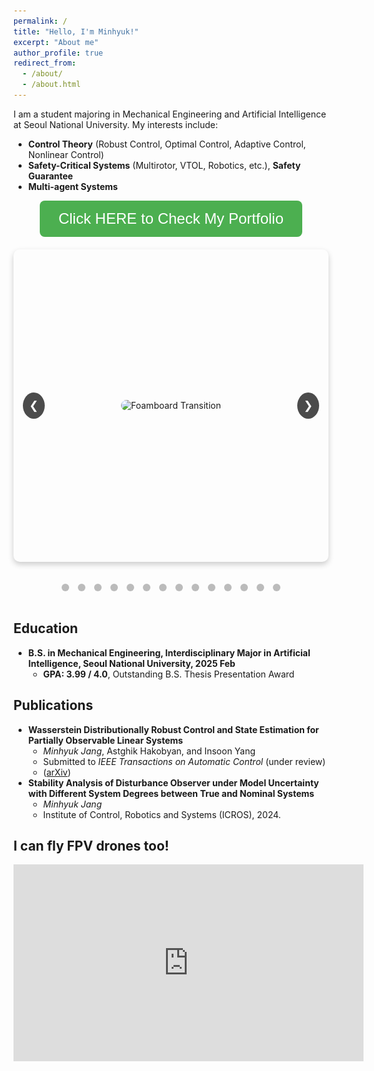 ```yaml
---
permalink: /
title: "Hello, I'm Minhyuk!"
excerpt: "About me"
author_profile: true
redirect_from: 
  - /about/
  - /about.html
---
```


I am a student majoring in Mechanical Engineering and Artificial Intelligence at Seoul National University. My interests include:

- **Control Theory** (Robust Control, Optimal Control, Adaptive Control, Nonlinear Control)
- **Safety-Critical Systems** (Multirotor, VTOL, Robotics, etc.), **Safety Guarantee**
- **Multi-agent Systems**


<div align="center">
  <a href="https://jangminhyuk.github.io/portfolio/" target="_blank" style="text-decoration: none;">
    <button style="background-color: #4CAF50; color: white; padding: 15px 30px; font-size: 24px; border: none; border-radius: 8px; cursor: pointer;">
      Click HERE to Check My Portfolio
    </button>
  </a>
</div>

<div class="carousel">
  <div class="carousel-images">
    <div class="carousel-item">
      <img src="/images/portfolio_img/Foamboard_transition.gif" alt="Foamboard Transition">
    </div>
    <div class="carousel-item">
      <img src="/images/portfolio_img/VTOL2_SNU_photo.jpg" alt="VTOL SNU">
    </div>
    <div class="carousel-item">
      <img src="/images/portfolio_img/awesome_takeoff.gif" alt="Awesome Takeoff">
    </div>
    <div class="carousel-item">
      <img src="/images/portfolio_img/cart_system.jpg" alt="Cart System">
    </div>
    <div class="carousel-item">
      <img src="/images/portfolio_img/awesome_transition.gif" alt="Awesome Transition">
    </div>
    <div class="carousel-item">
      <img src="/images/portfolio_img/0.005_MPPI_MJPC.gif" alt="MPPI MJPC">
    </div>
    <div class="carousel-item">
      <img src="/images/portfolio_img/landinggearexpanding.gif" alt="Landing Gear Expanding">
    </div>
    <div class="carousel-item">
      <img src="/images/portfolio_img/BNB3403_0627.jpg" alt="BNB3403">
    </div>
    <div class="carousel-item">
      <img src="/images/portfolio_img/drone_outdoor.jpg" alt="Drone Outdoor">
    </div>
    <div class="carousel-item">
      <img src="/images/portfolio_img/nearthlab.jpg" alt="Nearth Lab">
    </div>
    <div class="carousel-item">
      <img src="/images/portfolio_img/preflight.jpg" alt="Preflight">
    </div>
    <div class="carousel-item">
      <img src="/images/portfolio_img/WDRCE_qq.jpg" alt="WDRCE">
    </div>
    <div class="carousel-item">
      <img src="/images/portfolio_img/drone_seminar_3.jpg" alt="Drone Seminar">
    </div>
    <div class="carousel-item">
      <img src="/images/portfolio_img/tau_0.001_ani.gif" alt="Tau Animation">
    </div>
  </div>
  <button class="carousel-button left">&#10094;</button>
  <button class="carousel-button right">&#10095;</button>
</div>
<div class="carousel-dots">
  <span class="dot" onclick="moveToSlide(0)"></span>
  <span class="dot" onclick="moveToSlide(1)"></span>
  <span class="dot" onclick="moveToSlide(2)"></span>
  <span class="dot" onclick="moveToSlide(3)"></span>
  <span class="dot" onclick="moveToSlide(4)"></span>
  <span class="dot" onclick="moveToSlide(5)"></span>
  <span class="dot" onclick="moveToSlide(6)"></span>
  <span class="dot" onclick="moveToSlide(7)"></span>
  <span class="dot" onclick="moveToSlide(8)"></span>
  <span class="dot" onclick="moveToSlide(9)"></span>
  <span class="dot" onclick="moveToSlide(10)"></span>
  <span class="dot" onclick="moveToSlide(11)"></span>
  <span class="dot" onclick="moveToSlide(12)"></span>
  <span class="dot" onclick="moveToSlide(13)"></span>
</div>

<style>
  .carousel {
    position: relative;
    width: 100%;
    max-width: 800px;
    height: 500px;
    margin: 20px auto;
    overflow: hidden;
    border-radius: 10px;
    box-shadow: 0 4px 10px rgba(0, 0, 0, 0.2);
  }
  .carousel-images {
    display: flex;
    transition: transform 0.5s ease-in-out;
  }
  .carousel-item {
    min-width: 100%;
    display: flex;
    justify-content: center;
    align-items: center;
  }
  .carousel-item img {
    max-width: 100%;
    max-height: 500px;
    border-radius: 10px;
  }
  .carousel-button {
    position: absolute;
    top: 50%;
    transform: translateY(-50%);
    background-color: rgba(0, 0, 0, 0.7);
    border: none;
    color: white;
    font-size: 18px;
    cursor: pointer;
    padding: 10px;
    border-radius: 50%;
    z-index: 10;
  }
  .carousel-button.left {
    left: 15px;
  }
  .carousel-button.right {
    right: 15px;
  }
  .carousel-dots {
    text-align: center;
    padding: 10px 0;
  }
  .dot {
    display: inline-block;
    width: 12px;
    height: 12px;
    margin: 5px;
    background-color: #bbb;
    border-radius: 50%;
    cursor: pointer;
    transition: background-color 0.3s;
  }
  .dot.active {
    background-color: #717171;
  }
</style>

<script>
  document.addEventListener('DOMContentLoaded', function() {
    let currentIndex = 0;
    const images = document.querySelectorAll('.carousel-item');
    const totalImages = images.length;
    const carouselImages = document.querySelector('.carousel-images');
    const dots = document.querySelectorAll('.dot');
    let autoSlideInterval;

    function showSlide(index) {
      if (index >= totalImages) {
        currentIndex = 0;
      } else if (index < 0) {
        currentIndex = totalImages - 1;
      } else {
        currentIndex = index;
      }
      const offset = -currentIndex * 100;
      carouselImages.style.transform = `translateX(${offset}%)`;
      updateDots();
    }

    function moveSlide(step) {
      showSlide(currentIndex + step);
    }

    function moveToSlide(index) {
      showSlide(index);
    }

    function autoSlide() {
      moveSlide(1);
      autoSlideInterval = setTimeout(autoSlide, 5000);
    }

    function updateDots() {
      dots.forEach((dot, index) => {
        dot.classList.toggle('active', index === currentIndex);
      });
    }

    document.querySelector('.carousel-button.left').addEventListener('click', function() {
      clearTimeout(autoSlideInterval);
      moveSlide(-1);
      autoSlideInterval = setTimeout(autoSlide, 5000);
    });

    document.querySelector('.carousel-button.right').addEventListener('click', function() {
      clearTimeout(autoSlideInterval);
      moveSlide(1);
      autoSlideInterval = setTimeout(autoSlide, 5000);
    });

    dots.forEach((dot, index) => {
      dot.addEventListener('click', function() {
        clearTimeout(autoSlideInterval);
        moveToSlide(index);
        autoSlideInterval = setTimeout(autoSlide, 5000);
      });
    });

    autoSlide();
  });
</script>

## Education

- **B.S. in Mechanical Engineering, Interdisciplinary Major in Artificial Intelligence, Seoul National University, 2025 Feb**
  - **GPA: 3.99 / 4.0**, Outstanding B.S. Thesis Presentation Award


## Publications

- **Wasserstein Distributionally Robust Control and State Estimation for Partially Observable Linear Systems**
  - *Minhyuk Jang*, Astghik Hakobyan, and Insoon Yang
  - Submitted to *IEEE Transactions on Automatic Control* (under review)
  - ([arXiv](https://arxiv.org/abs/2406.01723))
- **Stability Analysis of Disturbance Observer under Model Uncertainty with Different System Degrees between True and Nominal Systems**
  - *Minhyuk Jang*
  - Institute of Control, Robotics and Systems (ICROS), 2024.

## I can fly FPV drones too!

<iframe width="560" height="315" src="https://www.youtube.com/embed/qCGaa-OFfKE?si=3YpXTW-7aMHg-Lks" title="YouTube video player" frameborder="0" allow="accelerometer; autoplay; clipboard-write; encrypted-media; gyroscope; picture-in-picture; web-share" referrerpolicy="strict-origin-when-cross-origin" allowfullscreen></iframe>

<!-- Experience
======
* Mar 2023 - Present : Control and Optimization Research ([CORE](http://coregroup.snu.ac.kr/)) Lab, SNU
  * Research Intern - Advisor : Prof. Insoon Yang
  * Developed unified algorithm for  Distributionally Robust Control and State Estimation in partially observable linear stochastic systems, addressing unknown probability distributions of disturbances and measurement noise
  * Formulated a tractable semidefinite programming problem that iteratively determines the worst-case covariance matrices of all uncertainties, significantly enhancing the scalability and efficiency of the proposed algorithm

* Jan 2024 - Feb 2024: [NEARTHLAB](https://www.nearthlab.com/)
  * Aerospace Engineering Intern, GNC Team
  * Developed DOB and LQR based position/velocity controllers in C++ & ROS2 and tested through Gazebo simulation
  * Integrated the flight controller with a companion computer for offboard flight control of quadrotors, implemented DOB+LQR and DOB+PID controllers, and conducted extensive outdoor flight experiments

Leadership / Extracurricular
======
* Sep 2023 - Present : Bulnabi - SNU Drone Club
  * Team Leader
    * Led and developed over five Quadrotor Build/Fly seminars, teaching hardware assembly, sensor calibration, Ground Control Station usage, flight experiments, and flight log analysis
    * Directed a 25-member team for the Korea Robot Aircraft Competition, focusing on VTOL system design and autonomous flight missions, conducting extensive outdoor tests to stabilize all flight phases
* Sep 2021 -- Mar 2023
  * Senior KATUSA(Korean Augmentation to the United States Army)
    * Led and managed a 10-solider squad, ensuring their training, well-being, and mission preparedness
    * Operated within a U.S. Army office, collaborating extensively with American colleagues on a daily basis
    * Applied language proficiency to deliver crucial translation and interpretation support during Combined Exercises
  
Skills
======
* Programming : C/C++, Python, MATLAB
* Libraries/Softwares : PX4-Autopilot, ROS2, Gazebo, MuJoCo, PyTorch, SolidWorks, LaTeX -->


  
<!-- Talks
======
  <ul>{% for post in site.talks %}
    {% include archive-single-talk-cv.html %}
  {% endfor %}</ul> -->
  
<!-- Teaching
======
  <ul>{% for post in site.teaching %}
    {% include archive-single-cv.html %}
  {% endfor %}</ul> -->
  
<!-- Honors & Awards
======
* Grand Prize – Korea Robot Aircraft Competition (2024) : 1st Place among 39 University Teams
* Outstanding B.S. Thesis Presentation Award (2024) : Automated Inverse Temperature Tuning Algorithm for MPPI Control
* ARCOM(Army Commendation Medal) (2022) : United States Department of the Army
* Kwanjeong Scholarship (2021) : Recipient of a full tuition scholarship along with a stipend for two years, in recognition of outstanding academic achievement.
* Merit-based Scholarship (Spring 2020, Fall 2020) : Department of Mechanical Engineering, SNU -->
